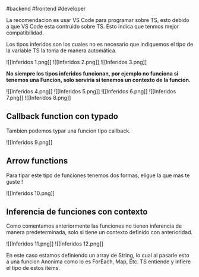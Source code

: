 #backend #frontend #developer 

La recomendacion es usar VS Code para programar sobre TS, esto debido a que VS Code esta contruido sobre TS. Esto indica que tenmos mejor compatibilidad.

Los tipos inferidos son los cuales no es necesario que indiquemos el tipo de la variable TS la toma de manera automática.

![[Inferidos 1.png]]
![[Inferidos 2.png]]
![[Inferidos 3.png]]

**No siempre los tipos inferidos funcionan, por ejemplo no funciona si tenemos una Funcion, solo serviria si tenemos un contexto de la funcion.**

![[Inferidos 4.png]]
![[Inferidos 5.png]]
![[Inferidos 6.png]]
![[Inferidos 7.png]]
![[Inferidos 8.png]]

## Callback function con typado

Tambien podemos typar una funcion tipo callback.

![[Inferidos 9.png]]

## Arrow functions

Para tipar este tipo de funciones tenemos dos formas, eligue la que mas te guste !

![[Inferidos 10.png]]


## Inferencia de funciones con contexto

Como comentamos anteriormente las funciones no tienen inferencia de manera predeterminada, solo si tiene un contexto definido con anterioridad.


![[Inferidos 11.png]]
![[Inferidos 12.png]]

En este caso estamos definiendo un array de String, lo cual al pasarle esto a una funcion Anonima como lo es ForEach, Map, Etc. TS entiende y infiere el tipo de estos items.

